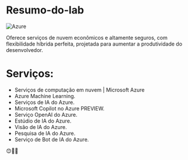 # Resumo-do-lab

![Azure](https://img.shields.io/badge/Azure-blue?style=for-the-badge&logo=microsoft%20azure&logoColor=blue&labelColor=FFFFFF&link=https%3A%2F%2Fimages.app.goo.gl%2FK7PN1jYJd57x4q7A8)


Oferece serviços de nuvem econômicos e altamente seguros, com flexibilidade híbrida perfeita, projetada para aumentar a produtividade do desenvolvedor.


# Serviços:

- Serviços de computação em nuvem | Microsoft Azure
- Azure Machine Learning.
- Serviços de IA do Azure.
- Microsoft Copilot no Azure PREVIEW.
- Serviço OpenAI do Azure.
- Estúdio de IA do Azure.
- Visão de IA do Azure.
- Pesquisa de IA do Azure.
- Serviço de Bot de IA do Azure.

😊💁‍♂️

